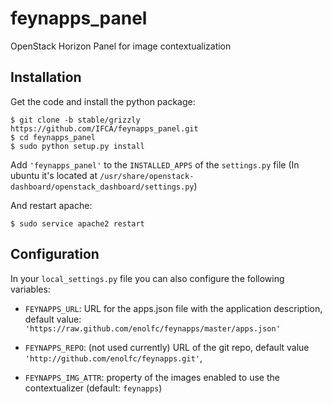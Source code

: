 feynapps_panel
==============

OpenStack Horizon Panel for image contextualization

## Installation

Get the code and install the python package:

```
$ git clone -b stable/grizzly https://github.com/IFCA/feynapps_panel.git
$ cd feynapps_panel
$ sudo python setup.py install
```

Add `'feynapps_panel'` to the `INSTALLED_APPS` of the `settings.py` file (In ubuntu it's
located at `/usr/share/openstack-dashboard/openstack_dashboard/settings.py`)

And restart apache:
```
$ sudo service apache2 restart
```

## Configuration

In your `local_settings.py` file you can also configure the following variables:

* `FEYNAPPS_URL`: URL for the apps.json file with the application description,
  default value: `'https://raw.github.com/enolfc/feynapps/master/apps.json'`

* `FEYNAPPS_REPO`: (not used currently) URL of the git repo, default value `'http://github.com/enolfc/feynapps.git'`, 

* `FEYNAPPS_IMG_ATTR`: property of the images enabled to use the contextualizer (default: `feynapps`)

